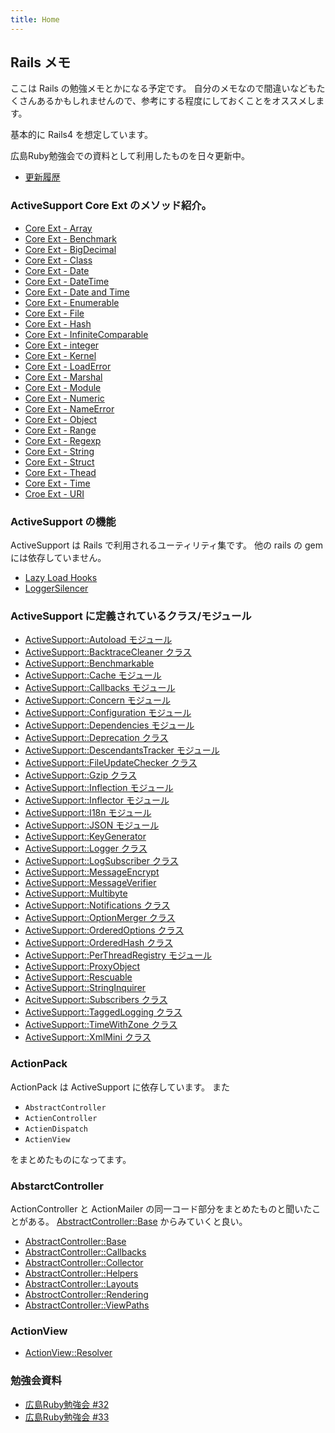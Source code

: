 ```yaml
---
title: Home
---
```


Rails メモ
--------------------------------------------------------------------------------

ここは Rails の勉強メモとかになる予定です。
自分のメモなので間違いなどもたくさんあるかもしれませんので、参考にする程度にしておくことをオススメします。

基本的に Rails4 を想定しています。

広島Ruby勉強会での資料として利用したものを日々更新中。

* [更新履歴](https://github.com/eiel/railsdoc.eiel.info/commits/master)

### ActiveSupport Core Ext のメソッド紹介。

* [Core Ext - Array](/active_support/core_ext/array)
* [Core Ext - Benchmark](/active_support/core_ext/benchmark)
* [Core Ext - BigDecimal](/active_support/core_ext/big_decimal)
* [Core Ext - Class](/active_support/core_ext/class)
* [Core Ext - Date](/active_support/core_ext/date)
* [Core Ext - DateTime](/active_support/core_ext/date_time)
* [Core Ext - Date and Time](/active_support/core_ext/date_and_time)
* [Core Ext - Enumerable](/active_support/core_ext/enumerable)
* [Core Ext - File](/active_support/core_ext/file)
* [Core Ext - Hash](/active_support/core_ext/hash)
* [Core Ext - InfiniteComparable](/active_support/core_ext/infinite_comparable)
* [Core Ext - integer](/active_support/core_ext/integer)
* [Core Ext - Kernel](/active_support/core_ext/kernel)
* [Core Ext - LoadError](/active_support/core_ext/load_error)
* [Core Ext - Marshal](/active_support/core_ext/marshal)
* [Core Ext - Module](/active_support/core_ext/module)
* [Core Ext - Numeric](/active_support/core_ext/numeric)
* [Core Ext - NameError](/active_support/core_ext/name_error)
* [Core Ext - Object](/active_support/core_ext/object)
* [Core Ext - Range](/active_support/core_ext/range)
* [Core Ext - Regexp](/active_support/core_ext/regexp)
* [Core Ext - String](/active_support/core_ext/string)
* [Core Ext - Struct](/active_support/core_ext/struct)
* [Core Ext - Thead](/active_support/core_ext/thread)
* [Core Ext - Time](/active_support/core_ext/time)
* [Croe Ext - URI](/active_support/core_ext/uri)

### ActiveSupport の機能

ActiveSupport は Rails で利用されるユーティリティ集です。
他の rails の gem には依存していません。

* [Lazy Load Hooks](/active_support/lazy_load_hooks)
* [LoggerSilencer](/active_support/logger_silencer)

### ActiveSupport に定義されているクラス/モジュール

* [ActiveSupport::Autoload モジュール](/active_support/dependencies/autoload/)
* [ActiveSupport::BacktraceCleaner クラス](/active_support/backtrace_cleaner)
* [ActiveSupport::Benchmarkable](/active_support/benchmmarkable)
* [ActiveSupport::Cache モジュール](/active_support/cache)
* [ActiveSupport::Callbacks モジュール](/active_support/callbacks)
* [ActiveSupport::Concern モジュール](/active_support/concern)
* [ActiveSupport::Configuration モジュール](/active_support/configuration)
* [ActiveSupport::Dependencies モジュール](/active_support/dependencies)
* [ActiveSupport::Deprecation クラス](/active_support/deprecation)
* [ActiveSupport::DescendantsTracker モジュール](/active_support/descendants_tracker)
* [ActiveSupport::FileUpdateChecker クラス](/active_support/file_update_checker)
* [ActiveSupport::Gzip クラス](/active_support/gzip)
* [ActiveSupport::Inflection モジュール](/active_support/inflection)
* [ActiveSupport::Inflector モジュール](/active_support/inflector)
* [ActiveSupport::I18n モジュール](/active_support/i18n)
* [ActiveSupport::JSON モジュール](/active_support/json)
* [ActiveSupport::KeyGenerator](/active_support/key_generator)
* [ActiveSupport::Logger クラス](/active_support/logger)
* [ActiveSupport::LogSubscriber クラス](/active_support/log_subscriber)
* [ActiveSupport::MessageEncrypt](/active_support/message_encrypt)
* [ActiveSupport::MessageVerifier](/active_support/message_verifier)
* [ActiveSupport::Multibyte](/active_support/multibyte)
* [ActiveSupport::Notifications クラス](/active_support/notifications)
* [ActiveSupport::OptionMerger クラス](/active_support/option_merger)
* [ActiveSupport::OrderedOptions クラス](/active_support/ordered_options)
* [ActiveSupport::OrderedHash クラス](/active_support/ordered_hash)
* [ActiveSupport::PerThreadRegistry モジュール](/active_support/per_thread_registry)
* [ActiveSupport::ProxyObject](/active_support/proxy_object)
* [ActiveSupport::Rescuable](/active_support/rescuable)
* [ActiveSupport::StringInquirer](/active_support/string_inquiry)
* [AcitveSupport::Subscribers クラス](/active_support/subscriber)
* [ActiveSupport::TaggedLogging クラス](/active_support/tagged_logging)
* [ActiveSupport::TimeWithZone クラス](/active_support/time_with_zone)
* [ActiveSupport::XmlMini クラス](/active_support/xml_mini)

### ActionPack

ActionPack は ActiveSupport に依存しています。
また

* `AbstractController`
* `ActienController`
* `ActienDispatch`
* `ActienView`

をまとめたものになってます。

### AbstarctController

ActionController と ActionMailer の同一コード部分をまとめたものと聞いたことがある。
[AbstractController::Base](https://github.com/rails/rails/blob/4-0-stable/actionpack/lib/abstract_controller/base.rb) からみていくと良い。

* [AbstractController::Base](/abstarct_controller/base)
* [AbstractController::Callbacks](/abstarct_controller/callbacks)
* [AbstractController::Collector](/abstarct_controller/collector)
* [AbstractController::Helpers](/abstarct_controller/helpers)
* [AbstractController::Layouts](/abstract_controller/layouts)
* [AbstroctController::Rendering](/abstract_controller/rendering)
* [AbstractController::ViewPaths](/abstract_controller/view_paths)

### ActionView

* [ActionView::Resolver](/action_view/template/resolver)

### 勉強会資料

* [広島Ruby勉強会 #32](/hiroshimarb/22)
* [広島Ruby勉強会 #33](/hiroshimarb/23)
